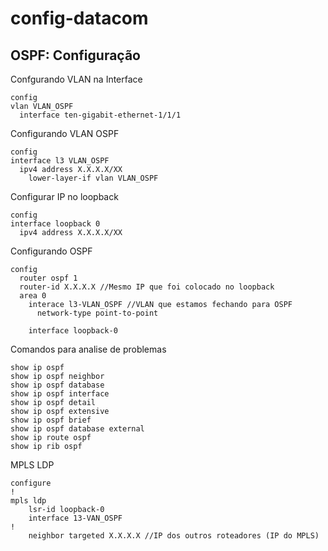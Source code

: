# config-datacom
## OSPF: Configuração

Confgurando VLAN na Interface
```
config
vlan VLAN_OSPF
  interface ten-gigabit-ethernet-1/1/1

```


Configurando VLAN OSPF
```
config
interface l3 VLAN_OSPF
  ipv4 address X.X.X.X/XX
    lower-layer-if vlan VLAN_OSPF

```

Configurar IP no loopback 
```
config
interface loopback 0
  ipv4 address X.X.X.X/XX

```

Configurando OSPF
```
config
  router ospf 1
  router-id X.X.X.X //Mesmo IP que foi colocado no loopback
  area 0
    interace l3-VLAN_OSPF //VLAN que estamos fechando para OSPF
      network-type point-to-point

    interface loopback-0

```


Comandos para analise de problemas
```
show ip ospf
show ip ospf neighbor
show ip ospf database
show ip ospf interface
show ip ospf detail
show ip ospf extensive
show ip ospf brief
show ip ospf database external
show ip route ospf
show ip rib ospf

```

MPLS LDP
```
configure
!
mpls ldp
    lsr-id loopback-0
    interface 13-VAN_OSPF
!
    neighbor targeted X.X.X.X //IP dos outros roteadores (IP do MPLS)

```
